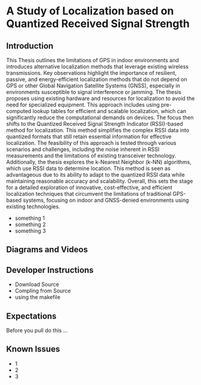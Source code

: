 <!-- 1: Title and Subtitle
A strong H1 title and an H2 subtitle - Just like writing an article or a blog post, you need a great title and subtitle to attract search engines and humans. It doesn’t need to be the name of your project, but it does help if your title includes the name of the project. -->
# A Study of Localization based on Quantized Received Signal Strength

<!-- 2: Introduction and notes
An intro paragraph focused on what the project does - Write an intro paragraph about what this project is, what it does, and how it’s used. This section is still for SEO purposes and for keeping it simple about the value your project provides to the user who is searching for it.-->
## Introduction
This Thesis outlines the limitations of GPS in indoor environments and introduces alternative localization methods that leverage existing wireless transmissions. Key observations highlight the importance of resilient, passive, and energy-efficient localization methods that do not depend on GPS or other Global Navigation Satellite Systems (GNSS), especially in environments susceptible to signal interference or jamming.
The thesis proposes using existing hardware and resources for localization to avoid the need for specialized equipment. This approach includes using pre-computed lookup tables for efficient and scalable localization, which can significantly reduce the computational demands on devices.
The focus then shifts to the Quantized Received Signal Strength Indicator (RSSI)-based method for localization. This method simplifies the complex RSSI data into quantized formats that still retain essential information for effective localization. The feasibility of this approach is tested through various scenarios and challenges, including the noise inherent in RSSI measurements and the limitations of existing transceiver technology.
Additionally, the thesis explores the k-Nearest Neighbor (k-NN) algorithms, which use RSSI data to determine location. This method is seen as advantageous due to its ability to adapt to the quantized RSSI data while maintaining reasonable accuracy and scalability.
Overall, this sets the stage for a detailed exploration of innovative, cost-effective, and efficient localization techniques that circumvent the limitations of traditional GPS-based systems, focusing on indoor and GNSS-denied environments using existing technologies.

* something 1
* something 2
* something 3

<!-- 3: Diagrams and Videos 
Diagram (optional) - If necessary, add a diagram showing where this project fits and how it works. If it’s a CLI tool or a graphical tool, this would be a great opportunity to add an animated GIF of your project in action. Even better, adding a youtube video demo of your project to your README could be very beneficial to gaining more users.-->
## Diagrams and Videos

<!-- 4: User Instructions? 
Installation and usage instructions (for end-users) - Now it’s time to get a little bit nerdier. If a user has gotten this far into your README, you bet there’s a chance they actually want to use your project. Give instructions on how to install or use the tool. Don’t get this confused with how to contribute to this project (like help improve the code), that’s the next section. This section should only talk about how to be a consumer of the project.-->


<!-- 5: Developer Instructions? 
Installation and usage instructions (for contributors) - Ya know the best part of open source projects? If you make something really cool, others will want to help make it better! In this section of the README, give instructions on how to pull the code down and start up the tool for development purposes. This section is usually pretty technical and may require instruction on how to build from source, but hopefully, you have a script for MAKEFILE from stuff like that. Anything you can do to make the development experience easier will help you gain more contributors.-->
## Developer Instructions
* Download Source
* Compling from Source
* using the makefile

<!-- 6: Expectations for Contributions 
Contributor expectations - If you are looking for contributors, make sure you set the ground rules. There’s nothing worse than getting someone who wants to help you but they don’t know how! This section of the README gives the guidelines for contributions. Do you expect someone to create an issue in the issue queue and then resolve it with a pull request? Do you want squashed commits? Do you have a pull requests template? Explain it all here.-->
## Expectations
Before you pull do this ...

<!-- 7: Known Issues 
Known issues - I already talked about this README section above so I’ll keep it short. Make a brief list of known issues here so people don’t report bugs you already know about!-->
## Known Issues
* 1
* 2
* 3
